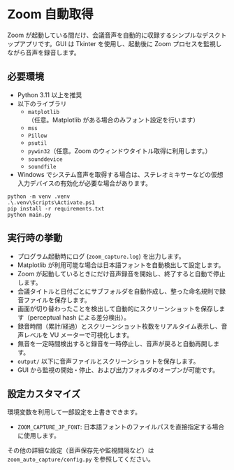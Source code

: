 # Zoom 自動取得

Zoom が起動している間だけ、会議音声を自動的に収録するシンプルなデスクトップアプリです。GUI は Tkinter を使用し、起動後に Zoom プロセスを監視しながら音声を録音します。

## 必要環境

- Python 3.11 以上を推奨
- 以下のライブラリ
  - `matplotlib`（任意。Matplotlib がある場合のみフォント設定を行います）
  - `mss`
  - `Pillow`
  - `psutil`
  - `pywin32`（任意。Zoom のウィンドウタイトル取得に利用します。）
  - `sounddevice`
  - `soundfile`
- Windows でシステム音声を取得する場合は、ステレオミキサーなどの仮想入力デバイスの有効化が必要な場合があります。

```pwsh
python -m venv .venv
.\.venv\Scripts\Activate.ps1
pip install -r requirements.txt
python main.py
```

## 実行時の挙動

- プログラム起動時にログ (`zoom_capture.log`) を出力します。
- Matplotlib が利用可能な場合は日本語フォントを自動検出して設定します。
- Zoom が起動しているときにだけ音声録音を開始し、終了すると自動で停止します。
- 会議タイトルと日付ごとにサブフォルダを自動作成し、整った命名規則で録音ファイルを保存します。
- 画面が切り替わったことを検出して自動的にスクリーンショットを保存します（perceptual hash による差分検出）。
- 録音時間（累計/経過）とスクリーンショット枚数をリアルタイム表示し、音声レベルを VU メーターで可視化します。
- 無音を一定時間検出すると録音を一時停止し、音声が戻ると自動再開します。
- `output/` 以下に音声ファイルとスクリーンショットを保存します。
- GUI から監視の開始・停止、および出力フォルダのオープンが可能です。

## 設定カスタマイズ

環境変数を利用して一部設定を上書きできます。

- `ZOOM_CAPTURE_JP_FONT`: 日本語フォントのファイルパスを直接指定する場合に使用します。

その他の詳細な設定（音声保存先や監視間隔など）は `zoom_auto_capture/config.py` を参照してください。
